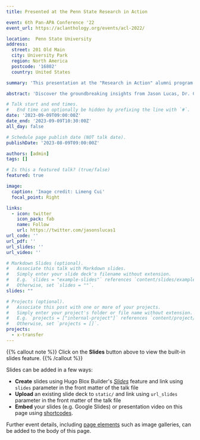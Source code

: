 ```yaml
---
title: Presented at the Penn State Research in Action

event: 6th Pan-APA Conference '22
event_url: https://aclanthology.org/events/acl-2022/

location:  Penn State University
address:
  street: 201 Old Main
  city: University Park
  region: North America
  postcode: '16802'
  country: United States

summary: 'This presentation at the "Research in Action" alumni program was delivered alongside Dr. Carol Miller and Suhas Nagaraj and focused on leveraging AI in speech and language therapy for children. It addressed the significant challenges in providing quality speech and language (S&L) services to children with various disorders. The team discussed the potential of AI technologies, like multimodal learning and federated learning, to enhance the availability and effectiveness of these services. They also highlighted the importance of responsible data use, considering privacy and ethical concerns, especially in the context of children's speech data.'

abstract: 'Discover the groundbreaking insights from Jason Lucas, Dr. Carol Miller, and Suhas Nagaraj at the 'Research in Action' alumni program. Their presentation explored the transformative role of AI in advancing speech and language therapy for children. Delving into challenges such as data scarcity and privacy concerns, the team showcased how AI, through multimodal learning and federated learning, can significantly improve the reach and quality of therapy services. This work represents a significant stride in ethical and effective use of AI for enhancing children's lives.'

# Talk start and end times.
#   End time can optionally be hidden by prefixing the line with `#`.
date: '2023-09-09T09:00:00Z'
date_end: '2023-09-09T10:30:00Z'
all_day: false

# Schedule page publish date (NOT talk date).
publishDate: '2023-08-09T09:00:00Z'

authors: [admin]
tags: []

# Is this a featured talk? (true/false)
featured: true

image:
  caption: 'Image credit: Limeng Cui'
  focal_point: Right

links:
  - icon: twitter
    icon_pack: fab
    name: Follow
    url: https://twitter.com/jasonslucas1
url_code: ''
url_pdf: ''
url_slides: ''
url_video: ''

# Markdown Slides (optional).
#   Associate this talk with Markdown slides.
#   Simply enter your slide deck's filename without extension.
#   E.g. `slides = "example-slides"` references `content/slides/example-slides.md`.
#   Otherwise, set `slides = ""`.
slides: ""

# Projects (optional).
#   Associate this post with one or more of your projects.
#   Simply enter your project's folder or file name without extension.
#   E.g. `projects = ["internal-project"]` references `content/project/deep-learning/index.md`.
#   Otherwise, set `projects = []`.
projects:
  - x-transfer
---
```


{{% callout note %}}
Click on the **Slides** button above to view the built-in slides feature.
{{% /callout %}}

Slides can be added in a few ways:

- **Create** slides using Hugo Blox Builder's [_Slides_](https://docs.hugoblox.com/reference/content-types/) feature and link using `slides` parameter in the front matter of the talk file
- **Upload** an existing slide deck to `static/` and link using `url_slides` parameter in the front matter of the talk file
- **Embed** your slides (e.g. Google Slides) or presentation video on this page using [shortcodes](https://docs.hugoblox.com/reference/markdown/).

Further event details, including [page elements](https://docs.hugoblox.com/reference/markdown/) such as image galleries, can be added to the body of this page.

